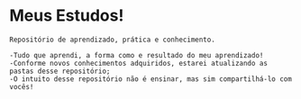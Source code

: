 # Meus Estudos!
    Repositório de aprendizado, prática e conhecimento.

    -Tudo que aprendi, a forma como e resultado do meu aprendizado!
    -Conforme novos conhecimentos adquiridos, estarei atualizando as pastas desse repositório;
    -O intuito desse repositório não é ensinar, mas sim compartilhá-lo com vocês!
